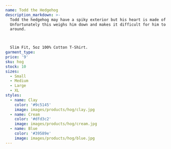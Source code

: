 ```yaml
---
name: Todd the Hedgehog
description_markdown: >-
  Todd the hedgehog may have a spiky exterior but his heart is made of gold.
  Unfortunately this weighs him down and makes it difficult for him to get
  around.



  Slim Fit, 5oz 100% Cotton T-Shirt.
garment_type:
price: '9'
sku: hog
stock: 10
sizes:
  - Small
  - Medium
  - Large
  - XL
styles:
  - name: Clay
    color: '#9c5145'
    image: images/products/hog/clay.jpg
  - name: Cream
    color: '#dfd3c2'
    image: images/products/hog/cream.jpg
  - name: Blue
    color: '#39589e'
    image: images/products/hog/blue.jpg
---
```

